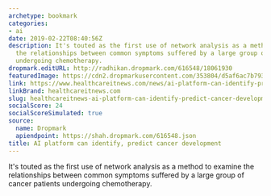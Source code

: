 ```yaml
---
archetype: bookmark
categories:
- ai
date: 2019-02-22T08:40:56Z
description: It's touted as the first use of network analysis as a method to examine
  the relationships between common symptoms suffered by a large group of cancer patients
  undergoing chemotherapy.
dropmark.editURL: http://radhikan.dropmark.com/616548/18061930
featuredImage: https://cdn2.dropmarkusercontent.com/353804/d5af6ac7b7936f1d47e767dd383fc611894ef95cd76d82312098dfbbac6b96ed/thumbnail/Doc-Tablet-HITN.png?Expires=1557430063&Signature=SrxipvXLL373NAk4VYbypDuDhP7dUAajX5EyF2JaoqU0L2OA2eXxcTg40ilK2iltyYD4VpPPsW5XktaoZkZRK7MaHMkay3fygG5UW-yGXTfzrnYVAfK-4Sunyj7HfTt1zUi50hshYcmP2NuFdGPjSrClKS2I5LtBiieiOs4GKEJNTewRp1AUvYR-08DDSaNLTXdxKzELOQh4oV0442AgmX-vxL-IVA6pdZV9VWzogBkgnj707G23GshIcnURYw8M~fz~Cgqjg3l2RlqJhaMvkC-I5l5-2ni56Qj3JqDlrm8j6HAplYCdHC6vEtPVw10VBxIk-FS3Rr3GW8~whJoS3w__&Key-Pair-Id=APKAITQYWVEN757ZA4KQ
link: https://www.healthcareitnews.com/news/ai-platform-can-identify-predict-cancer-development
linkBrand: healthcareitnews.com
slug: healthcareitnews-ai-platform-can-identify-predict-cancer-development
socialScore: 24
socialScoreSimulated: true
source:
  name: Dropmark
  apiendpoint: https://shah.dropmark.com/616548.json
title: AI platform can identify, predict cancer development
---
```

It's touted as the first use of network analysis as a method to examine the relationships between common symptoms suffered by a large group of cancer patients undergoing chemotherapy.